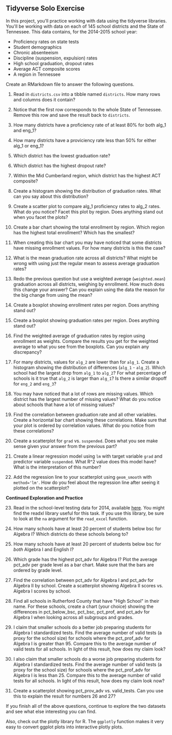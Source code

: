 ## Tidyverse Solo Exercise

In this project, you'll practice working with data using the tidyverse libraries. 
You'll be working with data on each of 145 school districts and the State of Tennessee. This data contains, for the 2014-2015 school year:
* Proficiency rates on state tests
* Student demographics
* Chronic absenteeism
* Discipline (suspension, expulsion) rates
* High school graduation, dropout rates
* Average ACT composite scores
* A region in Tennessee  

Create an RMarkdown file to answer the following questions.

1. Read in `districts.csv` into a tibble named `districts`. How many rows and columns does it contain?

2. Notice that the first row corresponds to the whole State of Tennessee. Remove this row and save the result back to `districts`.

3. How many districts have a proficiency rate of at least 80% for both alg_1 and eng_1?

4. How many districts have a proviciency rate less than 50% for either alg_1 or eng_1?

5. Which district has the lowest graduation rate?

6. Which district has the highest dropout rate?

7. Within the Mid Cumberland region, which district has the highest ACT composite?

8. Create a histogram showing the distribution of graduation rates. What can you say about this distribution?

9. Create a scatter plot to compare alg_1 proficiency rates to alg_2 rates. What do you notice? Facet this plot by region. Does anything stand out when you facet the plots?

10. Create a bar chart showing the total enrollment by region. Which region has the highest total enrollment? Which has the smallest?

11. When creating this bar chart you may have noticed that some districts have missing enrollment values. For how many districts is this the case?

12. What is the mean graduation rate across all districts? What might be wrong with using just the regular mean to assess average graduation rates?

13. Redo the previous question but use a weighted average (`weighted.mean`) graduation across all districts, weighing by enrollment. How much does this change your answer? Can you explain using the data the reason for the big change from using the mean?

14. Create a boxplot showing enrollment rates per region. Does anything stand out?

15. Create a boxplot showing graduation rates per region. Does anything stand out?

16. Find the weighted average of graduation rates by region using enrollment as weights. Compare the results you get for the weighted average to what you see from the boxplots. Can you explain any discrepancy?

17. For many districts, values for `alg_2` are lower than for `alg_1`. Create a histogram showing the distribution of differences (`alg_1` - `alg_2`). Which school had the largest drop from `alg_1` to `alg_2`? For what percentage of schools is it true that `alg_2` is larger than `alg_1`? Is there a similar dropoff for `eng_2` and `eng_3`?

18. You may have noticed that a lot of rows are missing values. Which district has the largest number of missing values? What do you notice about schools that have a lot of missing values?

19. Find the correlation between graduation rate and all other variables. Create a horizontal bar chart showing these correlations. Make sure that your plot is ordered by correlation values. What do you notice from these correlations?

20. Create a scatterplot for `grad` vs. `suspended`. Does what you see make sense given your answer from the previous part?

21. Create a linear regression model using `lm` with target variable `grad` and predictor variable `suspended`. What R^2 value does this model have? What is the interpretation of this number?

22. Add the regression line to your scatterplot using `geom_smooth` with `method='lm'`. How do you feel about the regression line after seeing it plotted on the scatterplot?

**Continued Exploration and Practice**

23. Read in the school-level testing data for 2014, available [here](https://www.tn.gov/content/dam/tn/education/data/data_2014_school_base.xlsx). You might find the readxl library useful for this task. If you use this library, be sure to look at the `na` argument for the `read_excel` function.

24. How many schools have at least 20 percent of students below bsc for Algebra I? Which districts do these schools belong to?

25. How many schools have at least 20 percent of students below bsc for _both_ Algebra I and English I?

26. Which grade has the highest pct_adv for Algebra I? Plot the average pct_adv per grade level as a bar chart. Make sure that the bars are ordered by grade level.

27. Find the correlation between pct_adv for Algebra I and pct_adv for Algebra II by school. Create a scatterplot showing Algebra II scores vs. Algebra I scores by school.

28. Find all schools in Rutherford County that have "High School" in their name. For these schools, create a chart (your choice) showing the differences in pct_below_bsc, pct_bsc, pct_prof, and pct_adv for Algebra I when looking across all subgroups and grades.

29. I claim that smaller schools do a better job preparing students for Algebra I standardized tests. Find the average number of valid tests (a proxy for the school size) for schools where the pct_prof_adv for Algebra I is greater than 95. Compare this to the average number of valid tests for all schools. In light of this result, how does my claim look?

30. I also claim that smaller schools do a worse job preparing students for Algebra I standardized tests. Find the average number of valid tests (a proxy for the school size) for schools where the pct_prof_adv for Algebra I is less than 25. Compare this to the average number of valid tests for all schools. In light of this result, how does my claim look now?

31. Create a scatterplot showing pct_prov_adv vs. valid_tests. Can you use this to explain the result for numbers 26 and 27?

If you finish all of the above questions, continue to explore the two datasets and see what else interesting you can find.

Also, check out the plotly library for R. The `ggplotly` function makes it very easy to convert ggplot plots into interactive plotly plots.